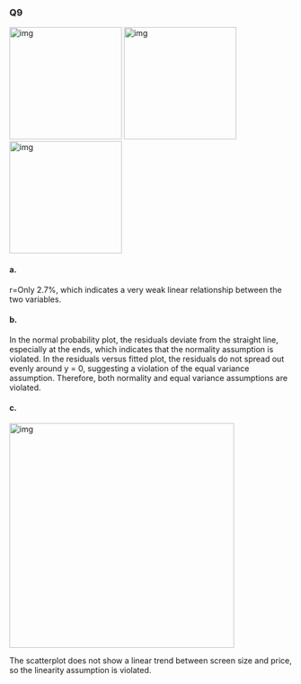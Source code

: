 ### Q9

<img width="200" alt="img" src="https://github.com/user-attachments/assets/cd4e0919-e252-4f7e-a6ce-f74c472677c3/">
<img width="200" alt="img" src="https://github.com/user-attachments/assets/c2a024dc-ddc5-4df1-9513-a48201d52b23/">
<img width="200" alt="img" src="https://github.com/user-attachments/assets/bdf1c2b8-b874-41fd-ab73-63e7a017d730/">

#### a.

r=Only 2.7%, which indicates a very weak linear relationship between the two variables.

#### b.

In the normal probability plot, the residuals deviate from the straight line, especially at the ends, which indicates that the normality assumption is violated.
In the residuals versus fitted plot, the residuals do not spread out evenly around y = 0, suggesting a violation of the equal variance assumption.
Therefore, both normality and equal variance assumptions are violated.

#### c. 

<img width="400" alt="img" src="https://github.com/user-attachments/assets/51fbc591-cb36-4729-9ac6-9210e5c457c4/">

The scatterplot does not show a linear trend between screen size and price, so the linearity assumption is violated.
